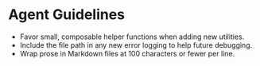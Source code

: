 # Agent Guidelines

- Favor small, composable helper functions when adding new utilities.
- Include the file path in any new error logging to help future debugging.
- Wrap prose in Markdown files at 100 characters or fewer per line.
